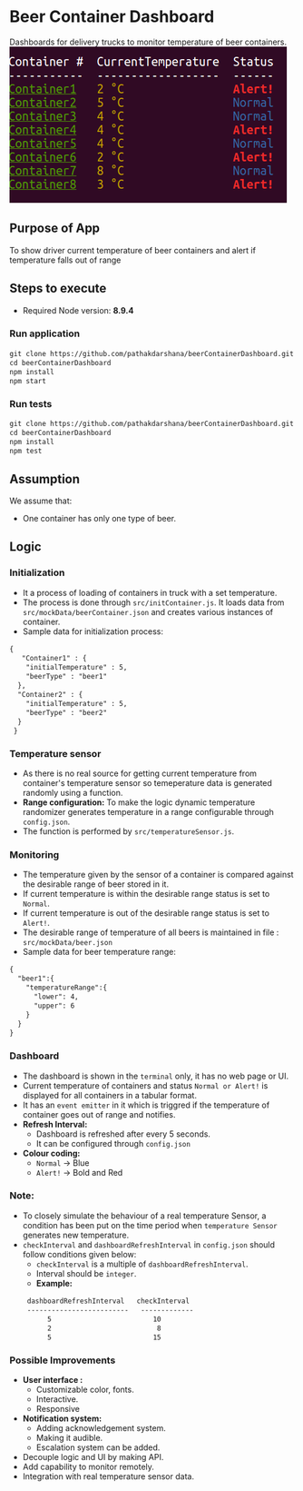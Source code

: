# Beer Container Dashboard
Dashboards for delivery trucks to monitor temperature of beer containers.
![Screenshot of Dashboard](beerDashboard.png?raw=true "Title")
## Purpose of App
To show driver current temperature of beer containers and alert if temperature falls out of range

## Steps to execute
 - Required Node version: **8.9.4**
 ### Run application
```
git clone https://github.com/pathakdarshana/beerContainerDashboard.git
cd beerContainerDashboard
npm install
npm start
```
### Run tests
```
git clone https://github.com/pathakdarshana/beerContainerDashboard.git
cd beerContainerDashboard
npm install
npm test
```
## Assumption
We assume that:
  - One container has only one type of beer.

## Logic
### Initialization
  - It a process of loading of containers in truck with a set temperature.
  - The process is done through `src/initContainer.js`. It loads data from `src/mockData/beerContainer.json` and creates various instances of container.
  - Sample data for initialization process:
  ```
  {
     "Container1" : {
      "initialTemperature" : 5,
      "beerType" : "beer1"
    },
    "Container2" : {
      "initialTemperature" : 5,
      "beerType" : "beer2"
    }
   }
  ```
### Temperature sensor
  - As there is no real source for getting current temperature from container's temperature sensor so temeperature data  is generated randomly using a function.
  - **Range configuration:** To make the logic dynamic temperature randomizer generates temperature in a range configurable through `config.json`.  
  - The function is performed by `src/temperatureSensor.js`.
  
### Monitoring
  - The temperature given by the sensor of a container is compared against the desirable range of beer stored in it.
  - If current temperature is within the desirable range status is set to `Normal`.
  - If current temperature is out of the desirable range status is set to `Alert!`.
  - The desirable range of temperature of all beers is maintained in file : `src/mockData/beer.json`
  - Sample data for beer temperature range:
  ```
  {
    "beer1":{
      "temperatureRange":{
        "lower": 4,
        "upper": 6
      }
    }
  }
  ```
### Dashboard
  - The dashboard is shown in the `terminal` only, it has no web page or UI.
  - Current temperature of containers and status `Normal or Alert!` is displayed for all containers in a tabular format.
  - It has an `event emitter` in it which is triggred if the temperature of container goes out of range and notifies. 
  - **Refresh Interval:** 
    - Dashboard is refreshed after every 5 seconds.
    - It can be configured through `config.json`
  - **Colour coding:**
    - `Normal` -> Blue
    - `Alert!` -> Bold and Red
### Note: 
  - To closely simulate the behaviour of a real temperature Sensor, a condition has been put on the time period when `temperature Sensor` generates new temperature.
  - `checkInterval` and `dashboardRefreshInterval` in `config.json` should follow conditions given below:
    - `checkInterval` is a multiple of `dashboardRefreshInterval`.
    - Interval should be `integer`.
    - **Example:**
    ```
     dashboardRefreshInterval   checkInterval
     -------------------------   -------------
          5                         10         
          2                          8
          5                         15
    ```
    
### Possible Improvements
  - **User interface :**
      - Customizable color, fonts.
      - Interactive.
      - Responsive
  - **Notification system:**
      - Adding acknowledgement system.
      - Making it audible.
      - Escalation system can be added.
  - Decouple logic and UI by making API.
  - Add capability to monitor remotely.
  - Integration with real temperature sensor data.
  
